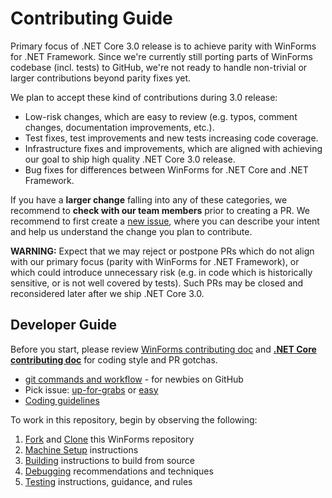 # Contributing Guide

Primary focus of .NET Core 3.0 release is to achieve parity with WinForms for .NET Framework.
Since we're currently still porting parts of WinForms codebase (incl. tests) to GitHub, we're not ready to handle non-trivial or larger contributions beyond parity fixes yet.

We plan to accept these kind of contributions during 3.0 release:
* Low-risk changes, which are easy to review (e.g. typos, comment changes, documentation improvements, etc.).
* Test fixes, test improvements and new tests increasing code coverage.
* Infrastructure fixes and improvements, which are aligned with achieving our goal to ship high quality .NET Core 3.0 release.
* Bug fixes for differences between WinForms for .NET Core and .NET Framework.

If you have a **larger change** falling into any of these categories, we recommend to **check with our team members** prior to creating a PR.
We recommend to first create a [new issue](https://github.com/dotnet/winforms/issues), where you can describe your intent and help us understand the change you plan to contribute.

**WARNING:** Expect that we may reject or postpone PRs which do not align with our primary focus (parity with WinForms for .NET Framework), 
or which could introduce unnecessary risk (e.g. in code which is historically sensitive, or is not well covered by tests).
Such PRs may be closed and reconsidered later after we ship .NET Core 3.0.



## Developer Guide

Before you start, please review [WinForms contributing doc](TODO) and **[.NET Core contributing doc](https://github.com/dotnet/corefx/blob/master/Documentation/project-docs/contributing.md)** for coding style and PR gotchas.

* [git commands and workflow](https://github.com/dotnet/corefx/wiki/git-reference) - for newbies on GitHub
* Pick issue: [up-for-grabs](https://github.com/dotnet/winforms/issues?q=is%3Aopen+is%3Aissue+label%3Aup-for-grabs) or [easy](https://github.com/dotnet/winforms/issues?utf8=%E2%9C%93&q=is%3Aopen+is%3Aissue+label%3Aeasy)
* [Coding guidelines](https://github.com/dotnet/corefx/tree/master/Documentation#coding-guidelines)

To work in this repository, begin by observing the following:
1. [Fork](https://github.com/dotnet/corefx/wiki/Checking-out-the-code-repository#fork-the-repository) and [Clone](https://github.com/dotnet/corefx/wiki/Checking-out-the-code-repository#clone-the-repository) this WinForms repository
2. [Machine Setup](https://github.com/dotnet/winforms/blob/master/Documentation/machine-setup.md) instructions
3. [Building](https://github.com/dotnet/winforms/blob/master/Documentation/building.md) instructions to build from source
4. [Debugging](https://github.com/dotnet/winforms/blob/master/Documentation/debugging.md) recommendations and techniques
5. [Testing](https://github.com/dotnet/winforms/blob/master/Documentation/testing.md) instructions, guidance, and rules

